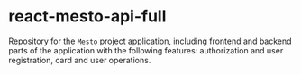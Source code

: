 # react-mesto-api-full
Repository for the `Mesto` project application, including frontend and backend parts of the application with the following features: authorization and user registration, card and user operations.
